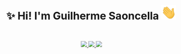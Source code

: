 <h1 align="center">
  ✨ Hi! I'm Guilherme Saoncella
  <img src="./waving-hand.gif" width="40px">
</h1><br/>

<p align="center">
  <a href="">
  
  <img src="https://img.shields.io/badge/LinkedIn-0077B5?style=for-the-badge&logo=linkedin&logoColor=white">
  </a>
   
  <a href="">
  <img src="https://img.shields.io/badge/Gmail-D14836?style=for-the-badge&logo=gmail&logoColor=white">
  </a>
  
  <a href="">
  <img src="https://img.shields.io/badge/Discord-7289DA?style=for-the-badge&logo=discord&logoColor=white">
  </a>
</p>

